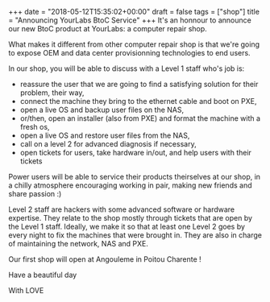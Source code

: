 +++
date = "2018-05-12T15:35:02+00:00"
draft = false
tags = ["shop"]
title = "Announcing YourLabs BtoC Service"
+++
It's an honnour to announce our new BtoC product at YourLabs: a computer repair shop.

What makes it different from other computer repair shop is that we're going to expose OEM and data center provisionning technologies to end users.

In our shop, you will be able to discuss with a Level 1 staff who's job is:

- reassure the user that we are going to find a satisfying solution for their problem, their way,
- connect the machine they bring to the ethernet cable and boot on PXE,
- open a live OS and backup user files on the NAS,
- or/then, open an installer (also from PXE) and format the machine with a fresh os,
- open a live OS and restore user files from the NAS,
- call on a level 2 for advanced diagnosis if necessary,
- open tickets for users, take hardware in/out, and help users with their tickets

Power users will be able to service their products theirselves at our shop, in a chilly atmosphere encouraging working in pair, making new friends and share passion :)

Level 2 staff are hackers with some advanced software or hardware expertise. They relate to the shop mostly through tickets that are open by the Level 1 staff. Ideally, we make it so that at least one Level 2 goes by every night to fix the machines that were brought in. They are also in charge of maintaining the network, NAS and PXE.

Our first shop will open at Angouleme in Poitou Charente !

Have a beautiful day

With LOVE